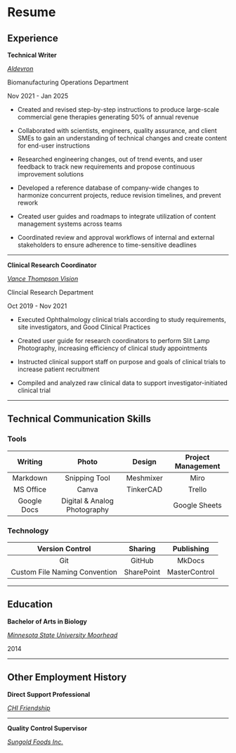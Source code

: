 # Resume 

## Experience 

**Technical Writer** 

[*Aldevron*](https://www.aldevron.com/) 

Biomanufacturing Operations Department 

Nov 2021 - Jan 2025 

* Created and revised step-by-step instructions to produce large-scale commercial gene therapies generating 50% of annual revenue 

* Collaborated with scientists, engineers, quality assurance, and client SMEs to gain an understanding of technical changes and create content for end-user instructions  

* Researched engineering changes, out of trend events, and user feedback to track new requirements and propose continuous improvement solutions 

* Developed a reference database of company-wide changes to harmonize concurrent projects, reduce revision timelines, and prevent rework    

* Created user guides and roadmaps to integrate utilization of content management systems across teams   

* Coordinated review and approval workflows of internal and external stakeholders to ensure adherence to time-sensitive deadlines  

-------
**Clinical Research Coordinator** 

[*Vance Thompson Vision*](https://www.vancethompsonvision.com/)

Clincial Research Department 

Oct 2019 - Nov 2021

* Executed Ophthalmology clinical trials according to study requirements, site investigators, and Good Clinical Practices  

* Created user guide for research coordinators to perform Slit Lamp Photography, increasing efficiency of clinical study appointments   

* Instructed clinical support staff on purpose and goals of clinical trials to increase patient recruitment 

* Compiled and analyzed raw clinical data to support investigator-initiated clinical trial 

-------

## Technical Communication Skills 

### Tools 

| Writing | Photo | Design | Project Management | 
| :---: | :---: | :---: |  :---: |
| Markdown | Snipping Tool | Meshmixer | Miro |
| MS Office | Canva | TinkerCAD | Trello | 
| Google Docs | Digital & Analog Photography | | Google Sheets | 


### Technology 

| Version Control | Sharing | Publishing | 
|  :---: |  :---: |  :---: |
| Git | GitHub | MkDocs | 
| Custom File Naming Convention | SharePoint | MasterControl | 

 



---

## Education 

**Bachelor of Arts in Biology** 

[*Minnesota State University Moorhead*](https://www.mnstate.edu/) 

2014 

---

## Other Employment History 

**Direct Support Professional**

[*CHI Friendship*](https://chifriendship.com/)

----

**Quality Control Supervisor** 

[*Sungold Foods Inc.*](https://www.redriv.com/roasting-and-packaging/products/)





